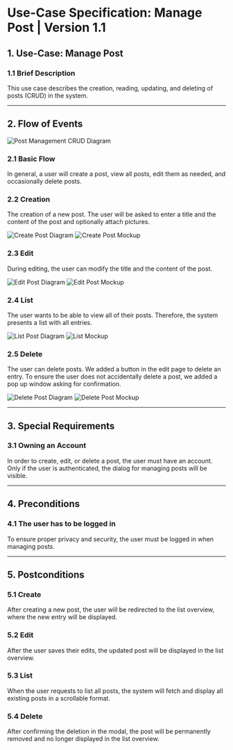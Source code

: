 # Use-Case Specification: Manage Post | Version 1.1

## 1. Use-Case: Manage Post  
### 1.1 Brief Description  
This use case describes the creation, reading, updating, and deleting of posts (CRUD) in the system.

---

## 2. Flow of Events  

![Post Management CRUD Diagram](Assets/Post%20Management%20crud.drawio.png)

### 2.1 Basic Flow  
In general, a user will create a post, view all posts, edit them as needed, and occasionally delete posts.

### 2.2 Creation  
The creation of a new post. The user will be asked to enter a title and the content of the post and optionally attach pictures.

![Create Post Diagram](Assets/Create%20post%20drawio.drawio.png)
![Create Post Mockup](Assets/Create.png)


### 2.3 Edit  
During editing, the user can modify the title and the content of the post.

![Edit Post Diagram](Assets/Edit%20post%20drawio.drawio.png)
![Edit Post Mockup](Assets/Edit.png)


### 2.4 List  
The user wants to be able to view all of their posts. Therefore, the system presents a list with all entries.

![List Post Diagram](Assets/List%20.drawio.png)
![List Mockup](Assets/List.png)


### 2.5 Delete  
The user can delete posts. We added a button in the edit page to delete an entry. To ensure the user does not accidentally delete a post, we added a pop up window asking for confirmation.

![Delete Post Diagram](Assets/Delete%20post%20.drawio.png)
![Delete Post Mockup](Assets/Delete.png)


---

## 3. Special Requirements

### 3.1 Owning an Account  
In order to create, edit, or delete a post, the user must have an account. Only if the user is authenticated, the dialog for managing posts will be visible.

---

## 4. Preconditions

### 4.1 The user has to be logged in  
To ensure proper privacy and security, the user must be logged in when managing posts.

---

## 5. Postconditions

### 5.1 Create  
After creating a new post, the user will be redirected to the list overview, where the new entry will be displayed.

### 5.2 Edit  
After the user saves their edits, the updated post will be displayed in the list overview.

### 5.3 List  
When the user requests to list all posts, the system will fetch and display all existing posts in a scrollable format.

### 5.4 Delete  
After confirming the deletion in the modal, the post will be permanently removed and no longer displayed in the list overview.
